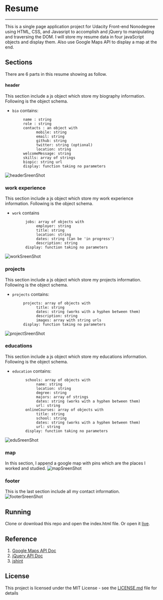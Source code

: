 # Resume 
---
This is a single page application project for Udacity Front-end Nonodegree using HTML, CSS, and Javasript to accomplish and jQuery to manipulating and traversing the DOM. I will store my resume data in four javaScript objects and display them. Also use Google Maps API to display a map at the end.

## Sections
There are 6 parts in this resume showing as follow.
#### header
This section include a js object which store my biography information. Following is the object schema.
 * `bio` contains:
        
            name : string
            role : string
            contacts : an object with
                  mobile: string
                  email: string 
                  github: string
                  twitter: string (optional)
                  location: string
            welcomeMessage: string 
            skills: array of strings
            biopic: string url
            display: function taking no parameters
![headerSreenShot](https://github.com/weekendchow/fend-Resume/blob/master/images/headerSS.png)

### work experience
This section include a js object which store my work experience information. Following is the object schema.
* `work` contains
          
            jobs: array of objects with
                 employer: string 
                 title: string 
                 location: string 
                 dates: string (Can be 'in progress')
                 description: string 
            display: function taking no parameters

![workSreenShot](https://github.com/weekendchow/fend-Resume/blob/master/images/workSS.png)

### projects
This section include a js object which store my projects information. Following is the object schema.
 * `projects` contains:

            projects: array of objects with
                  title: string 
                  dates: string (works with a hyphen between them)
                  description: string
                  images: array with string urls
            display: function taking no parameters

![projectSreenShot](https://github.com/weekendchow/fend-Resume/blob/master/images/projectSS.png)

### educations
This section include a js object which store my educations information. Following is the object schema.

* `education` contains:
      
            schools: array of objects with
                 name: string
                 location: string
                 degree: string
                 majors: array of strings
                 dates: string (works with a hyphen between them)
                 url: string
            onlineCourses: array of objects with
                 title: string
                 school: string
                 dates: string (works with a hyphen between them)
                 url: string
            display: function taking no parameters

![eduSreenShot](https://github.com/weekendchow/fend-Resume/blob/master/images/workSS.png)

### map
In this section, I append a google map with pins which are the places I worked and studied. 
![mapSreenShot](https://github.com/weekendchow/fend-Resume/blob/master/images/mapSS.png)

### footer
This is the last section include all my contact information.
![footerSreenShot](https://github.com/weekendchow/fend-Resume/blob/master/images/footerSS.png)

## Running
Clone or download this repo and open the index.html file. Or open it [live](https://weekendchow.github.io/fend-Resume/).

## Reference

1. [Google Maps API Doc](https://developers.google.com/maps/documentation/)
2. [jQuery API Doc](http://api.jquery.com/)
3. [jshint](http://jshint.com/)


## License

This project is licensed under the MIT License - see the [LICENSE.md](LICENSE.md) file for details


